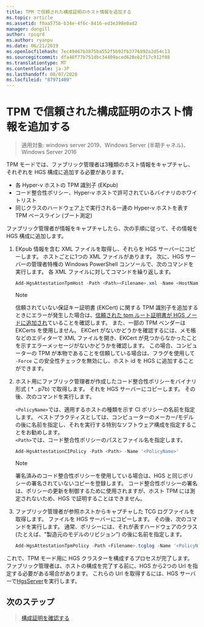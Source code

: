 ```yaml
---
title: TPM で信頼された構成証明のホスト情報を追加する
ms.topic: article
ms.assetid: f0aa575b-b34e-4f6c-8416-ed3e398e0ad2
manager: dongill
author: rpsqrd
ms.author: ryanpu
ms.date: 06/21/2019
ms.openlocfilehash: 7ec49467b3875ba552f5b92fb3776892a2d54c13
ms.sourcegitcommit: dfa48f77b751dbc34409aced628eb2f17c912f08
ms.translationtype: MT
ms.contentlocale: ja-JP
ms.lasthandoff: 08/07/2020
ms.locfileid: "87971409"
---
```

# <a name="add-host-information-for-tpm-trusted-attestation"></a>TPM で信頼された構成証明のホスト情報を追加する

> 適用対象: windows server 2019、Windows Server (半期チャネル)、Windows Server 2016

TPM モードでは、ファブリック管理者は3種類のホスト情報をキャプチャし、それぞれを HGS 構成に追加する必要があります。

- 各 Hyper-v ホストの TPM 識別子 (EKpub)
- コード整合性ポリシー、Hyper-v ホストで許可されているバイナリのホワイトリスト
- 同じクラスのハードウェア上で実行される一連の Hyper-v ホストを表す TPM ベースライン (ブート測定)

ファブリック管理者が情報をキャプチャしたら、次の手順に従って、その情報を HGS 構成に追加します。

1. EKpub 情報を含む XML ファイルを取得し、それらを HGS サーバーにコピーします。 ホストごとに1つの XML ファイルがあります。 次に、HGS サーバーの管理者特権の Windows PowerShell コンソールで、次のコマンドを実行します。 各 XML ファイルに対してコマンドを繰り返します。

    ```powershell
    Add-HgsAttestationTpmHost -Path <Path><Filename>.xml -Name <HostName>
    ```

    > [!NOTE]
    > 信頼されていない保証キー証明書 (EKCert) に関する TPM 識別子を追加するときにエラーが発生した場合は、[信頼された tpm ルート証明書が HGS ノードに追加され](guarded-fabric-install-trusted-tpm-root-certificates.md)ていることを確認します。
    > また、一部の TPM ベンダーは EKCerts を使用しません。
    > EKCert がないかどうかを確認するには、メモ帳などのエディターで XML ファイルを開き、EKCert が見つからなかったことを示すエラーメッセージがないかどうかを確認します。
    > この場合、コンピューターの TPM が本物であることを信頼している場合は、フラグを使用して `-Force` この安全性チェックを無効にし、ホスト id を HGS に追加することができます。

2. ホスト用にファブリック管理者が作成したコード整合性ポリシーをバイナリ形式 ( \* . p7b) で取得します。 それを HGS サーバーにコピーします。 その後、次のコマンドを実行します。

    `<PolicyName>`では、適用するホストの種類を示す CI ポリシーの名前を指定します。 ベストプラクティスとしては、コンピューターのメーカー/モデルの後に名前を指定し、それを実行する特別なソフトウェア構成を指定することをお勧めします。<br>`<Path>`では、コード整合性ポリシーのパスとファイル名を指定します。

    ```powershell
    Add-HgsAttestationCIPolicy -Path <Path> -Name '<PolicyName>'
    ```

    > [!NOTE]
    > 署名済みのコード整合性ポリシーを使用している場合は、HGS と同じポリシーの署名されていないコピーを登録します。
    > コード整合性ポリシーの署名は、ポリシーの更新を制御するために使用されますが、ホスト TPM には測定されないため、HGS で証明することはできません。

3. ファブリック管理者が参照ホストからキャプチャした TCG ログファイルを取得します。 ファイルを HGS サーバーにコピーします。 その後、次のコマンドを実行します。 通常、ポリシーには、それが表すハードウェアのクラス (たとえば、"製造元のモデルのリビジョン") の後に名前を指定します。

    ```powershell
    Add-HgsAttestationTpmPolicy -Path <Filename>.tcglog -Name '<PolicyName>'
    ```

これで、TPM モード用に HGS クラスターを構成するプロセスが完了します。 ファブリック管理者は、ホストの構成を完了する前に、HGS から2つの Url を指定する必要がある場合があります。 これらの Url を取得するには、HGS サーバーで[HgsServer](https://docs.microsoft.com/powershell/module/hgsserver/get-hgsserver?view=win10-ps)を実行します。

## <a name="next-step"></a>次のステップ

> [構成証明を確認する](guarded-fabric-confirm-hosts-can-attest-successfully.md)
